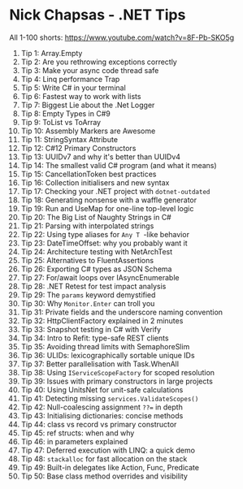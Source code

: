 ﻿# Nick Chapsas - .NET Tips
All 1-100 shorts: https://www.youtube.com/watch?v=8F-Pb-SKO5g

1. Tip 1: Array.Empty
1. Tip 2: Are you rethrowing exceptions correctly
1. Tip 3: Make your async code thread safe
1. Tip 4: Linq performance Trap
1. Tip 5: Write C# in your terminal
1. Tip 6: Fastest way to work with lists
1. Tip 7: Biggest Lie about the .Net Logger
1. Tip 8: Empty Types in C#9
1. Tip 9: ToList vs ToArray
1. Tip 10: Assembly Markers are Awesome
1. Tip 11: StringSyntax Attribute
1. Tip 12: C#12 Primary Constructors
1. Tip 13: UUIDv7 and why it's better than UUIDv4
1. Tip 14: The smallest valid C# program (and what it means)
1. Tip 15: CancellationToken best practices
1. Tip 16: Collection initialisers and new syntax
1. Tip 17: Checking your .NET project with `dotnet-outdated`
1. Tip 18: Generating nonsense with a waffle generator
1. Tip 19: Run and UseMap for one-line top-level logic
1. Tip 20: The Big List of Naughty Strings in C#
1. Tip 21: Parsing with interpolated strings
1. Tip 22: Using type aliases for `Any T `-like behavior
1. Tip 23: DateTimeOffset: why you probably want it
1. Tip 24: Architecture testing with NetArchTest
1. Tip 25: Alternatives to FluentAssertions
1. Tip 26: Exporting C# types as JSON Schema
1. Tip 27: For/await loops over IAsyncEnumerable
1. Tip 28: .NET Retest for test impact analysis
1. Tip 29: The `params` keyword demystified
1. Tip 30: Why `Monitor.Enter` can troll you
1. Tip 31: Private fields and the underscore naming convention
1. Tip 32: HttpClientFactory explained in 2 minutes
1. Tip 33: Snapshot testing in C# with Verify
1. Tip 34: Intro to Refit: type-safe REST clients
1. Tip 35: Avoiding thread limits with SemaphoreSlim
1. Tip 36: ULIDs: lexicographically sortable unique IDs
1. Tip 37: Better parallelisation with Task.WhenAll
1. Tip 38: Using `IServiceScopeFactory` for scoped resolution
1. Tip 39: Issues with primary constructors in large projects
1. Tip 40: Using UnitsNet for unit-safe calculations
1. Tip 41: Detecting missing `services.ValidateScopes()`
1. Tip 42: Null-coalescing assignment `??=` in depth
1. Tip 43: Initialising dictionaries: concise methods
1. Tip 44: class vs record vs primary constructor
1. Tip 45: ref structs: when and why
1. Tip 46: in parameters explained
1. Tip 47: Deferred execution with LINQ: a quick demo
1. Tip 48: `stackalloc` for fast allocation on the stack
1. Tip 49: Built-in delegates like Action, Func, Predicate
1. Tip 50: Base class method overrides and visibility
 

